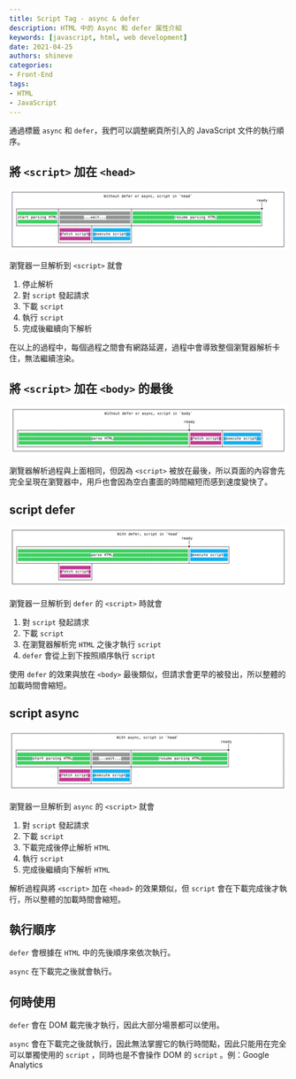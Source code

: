 ```yaml
---
title: Script Tag - async & defer
description: HTML 中的 Async 和 defer 属性介紹
keywords: [javascript, html, web development]
date: 2021-04-25
authors: shineve
categories:
- Front-End
tags:
- HTML
- JavaScript
---
```

通過標籤 `async` 和 `defer`，我們可以調整網頁所引入的 JavaScript 文件的執行順序。

## 將 `<script>` 加在 `<head>`

![without defer async head](without-defer-async-head.png)

瀏覽器一旦解析到 `<script>` 就會

1. 停止解析
2. 對 `script` 發起請求
3. 下載 `script`
4. 執行 `script`
5. 完成後繼續向下解析

在以上的過程中，每個過程之間會有網路延遲，過程中會導致整個瀏覽器解析卡住，無法繼續渲染。

<!--truncate-->

## 將 `<script>` 加在 `<body>` 的最後

![script async defer](script-async-defer.png)

瀏覽器解析過程與上面相同，但因為 `<script>` 被放在最後，所以頁面的內容會先完全呈現在瀏覽器中，用戶也會因為空白畫面的時間縮短而感到速度變快了。

## script defer

![with defer](with-defer.png)

瀏覽器一旦解析到 `defer` 的 `<script>` 時就會

1. 對 `script` 發起請求
2. 下載 `script`
3. 在瀏覽器解析完 `HTML` 之後才執行 `script`
4. `defer` 會從上到下按照順序執行 `script`

使用 `defer` 的效果與放在 `<body>` 最後類似，但請求會更早的被發出，所以整體的加載時間會縮短。

## script async

![with async](with-async.png)

瀏覽器一旦解析到 `async` 的 `<script>` 就會

1. 對 `script` 發起請求
2. 下載 `script`
3. 下載完成後停止解析 `HTML`
4. 執行 `script`
5. 完成後繼續向下解析 `HTML`

解析過程與將 `<script>` 加在 `<head>` 的效果類似，但 `script` 會在下載完成後才執行，所以整體的加載時間會縮短。

## 執行順序

`defer` 會根據在 `HTML` 中的先後順序來依次執行。

`async` 在下載完之後就會執行。

## 何時使用

`defer` 會在 DOM 載完後才執行，因此大部分場景都可以使用。

`async` 會在下載完之後就執行，因此無法掌握它的執行時間點，因此只能用在完全可以單獨使用的 `script` ，同時也是不會操作 DOM 的 `script` 。例：Google Analytics
